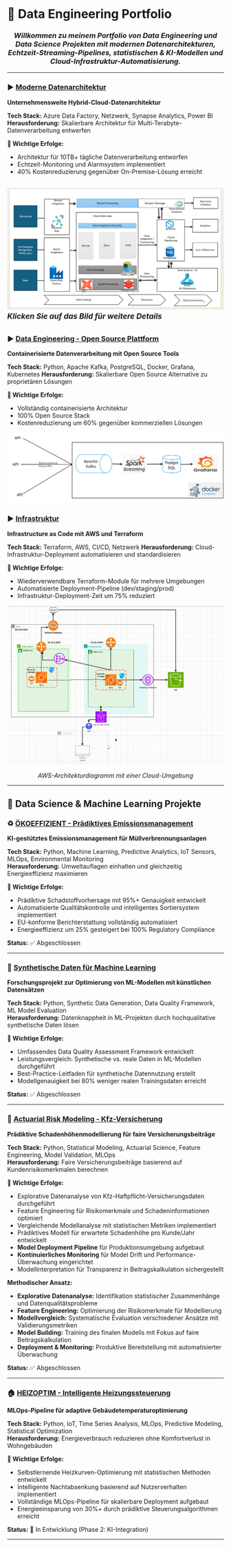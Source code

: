 # 💼 Data Engineering Portfolio

<h3 align="center">
  <i>Willkommen zu meinem Portfolio von Data Engineering und Data Science Projekten mit modernen Datenarchitekturen, Echtzeit-Streaming-Pipelines, statistischen & KI-Modellen und Cloud-Infrastruktur-Automatisierung.</i>
</h3>

---

### ▶️ [Moderne Datenarchitektur](./projects-Data-Analytics/project-1-Data-architecture/)
**Unternehmensweite Hybrid-Cloud-Datenarchitektur**

**Tech Stack:** Azure Data Factory, Netzwerk, Synapse Analytics, Power BI  
**Herausforderung:** Skalierbare Architektur für Multi-Terabyte-Datenverarbeitung entwerfen  

**🎯 Wichtige Erfolge:**
- Architektur für 10TB+ tägliche Datenverarbeitung entworfen
- Echtzeit-Monitoring und Alarmsystem implementiert
- 40% Kostenreduzierung gegenüber On-Premise-Lösung erreicht

[![Datenarchitekt Übersicht](./projects-Data-Analytics/project-1-Data-architecture/datenarchitekt.png)](./projects-Data-Analytics/project-1-Data-architecture/)
<sup>*Klicken Sie auf das Bild für weitere Details*</sup>
---


### ▶️ [Data Engineering - Open Source Plattform](./projects-Data-Analytics/project-2-Data-Engineering-OS/)
**Containerisierte Datenverarbeitung mit Open Source Tools**

**Tech Stack:** Python, Apache Kafka, PostgreSQL, Docker, Grafana, Kubernetes 
**Herausforderung:** Skalierbare Open Source Alternative zu proprietären Lösungen  

**🎯 Wichtige Erfolge:**
- Vollständig containerisierte Architektur
- 100% Open Source Stack
- Kostenreduzierung um 60% gegenüber kommerziellen Lösungen

[![Open Source Platform](./projects-Data-Analytics/project-2-Data-Engineering/datenarchitekt_os.png)](./projects-Data-Analytics/project-2-Data-Engineering/)


### ▶️ [Infrastruktur](./projects-Data-Analytics/project-3-Infrastruktur/)
**Infrastructure as Code mit AWS und Terraform**

**Tech Stack:** Terraform, AWS, CI/CD, Netzwerk
**Herausforderung:** Cloud-Infrastruktur-Deployment automatisieren und standardisieren  

**🎯 Wichtige Erfolge:**
- Wiederverwendbare Terraform-Module für mehrere Umgebungen
- Automatisierte Deployment-Pipeline (dev/staging/prod)
- Infrastruktur-Deployment-Zeit um 75% reduziert

<div align="center">
  <img src="./projects-Data-Analytics/project-3-Infrastruktur/awsarchitektur.png" alt="AWS-Architekturdiagramm mit einer Cloud-Umgebung" width="700"/>
  <p><em>AWS-Architekturdiagramm mit einer Cloud-Umgebung</em></p>
</div>

---

## 🤖 Data Science & Machine Learning Projekte

### ♻️ [ÖKOEFFIZIENT - Prädiktives Emissionsmanagement](./projects-Data-Analytics/project-4-ÖKOEFFIZIENT/)
**KI-gestütztes Emissionsmanagement für Müllverbrennungsanlagen**

**Tech Stack:** Python, Machine Learning, Predictive Analytics, IoT Sensors, MLOps, Environmental Monitoring  
**Herausforderung:** Umweltauflagen einhalten und gleichzeitig Energieeffizienz maximieren  

**🎯 Wichtige Erfolge:**
- Prädiktive Schadstoffvorhersage mit 95%+ Genauigkeit entwickelt
- Automatisierte Qualitätskontrolle und intelligentes Sortiersystem implementiert
- EU-konforme Berichterstattung vollständig automatisiert
- Energieeffizienz um 25% gesteigert bei 100% Regulatory Compliance

**Status:** ✅ Abgeschlossen

---

### 🔬 [Synthetische Daten für Machine Learning](./projects-Data-Analytics/project-5-synthetic-data/)
**Forschungsprojekt zur Optimierung von ML-Modellen mit künstlichen Datensätzen**

**Tech Stack:** Python, Synthetic Data Generation, Data Quality Framework, ML Model Evaluation  
**Herausforderung:** Datenknappheit in ML-Projekten durch hochqualitative synthetische Daten lösen  

**🎯 Wichtige Erfolge:**
- Umfassendes Data Quality Assessment Framework entwickelt
- Leistungsvergleich: Synthetische vs. reale Daten in ML-Modellen durchgeführt  
- Best-Practice-Leitfaden für synthetische Datennutzung erstellt
- Modellgenauigkeit bei 80% weniger realen Trainingsdaten erreicht

**Status:** ✅ Abgeschlossen

---

### 🚗 [Actuarial Risk Modeling - Kfz-Versicherung](./projects-Data-Analytics/project-7-insurance-modeling/)
**Prädiktive Schadenhöhenmodellierung für faire Versicherungsbeiträge**

**Tech Stack:** Python, Statistical Modeling, Actuarial Science, Feature Engineering, Model Validation, MLOps  
**Herausforderung:** Faire Versicherungsbeiträge basierend auf Kundenrisikomerkmalen berechnen  

**🎯 Wichtige Erfolge:**
- Explorative Datenanalyse von Kfz-Haftpflicht-Versicherungsdaten durchgeführt
- Feature Engineering für Risikomerkmale und Schadeninformationen optimiert
- Vergleichende Modellanalyse mit statistischen Metriken implementiert
- Prädiktives Modell für erwartete Schadenhöhe pro Kunde/Jahr entwickelt
- **Model Deployment Pipeline** für Produktionsumgebung aufgebaut
- **Kontinuierliches Monitoring** für Model Drift und Performance-Überwachung eingerichtet
- Modellinterpretation für Transparenz in Beitragskalkulation sichergestellt

**Methodischer Ansatz:**
- **Explorative Datenanalyse:** Identifikation statistischer Zusammenhänge und Datenqualitätsprobleme
- **Feature Engineering:** Optimierung der Risikomerkmale für Modellierung
- **Modellvergleich:** Systematische Evaluation verschiedener Ansätze mit Validierungsmetriken
- **Model Building:** Training des finalen Modells mit Fokus auf faire Beitragskalkulation
- **Deployment & Monitoring:** Produktive Bereitstellung mit automatisierter Überwachung

**Status:** ✅ Abgeschlossen

---

### 🏠 [HEIZOPTIM - Intelligente Heizungssteuerung](./projects-Data-Analytics/project-6-HEIZOPTIM/)
**MLOps-Pipeline für adaptive Gebäudetemperaturoptimierung**

**Tech Stack:** Python, IoT, Time Series Analysis, MLOps, Predictive Modeling, Statistical Optimization  
**Herausforderung:** Energieverbrauch reduzieren ohne Komfortverlust in Wohngebäuden  

**🎯 Wichtige Erfolge:**
- Selbstlernende Heizkurven-Optimierung mit statistischen Methoden entwickelt
- Intelligente Nachtabsenkung basierend auf Nutzerverhalten implementiert
- Vollständige MLOps-Pipeline für skalierbare Deployment aufgebaut
- Energieeinsparung von 30%+ durch prädiktive Steuerungsalgorithmen erreicht

**Status:** 🚧 In Entwicklung (Phase 2: KI-Integration)

---